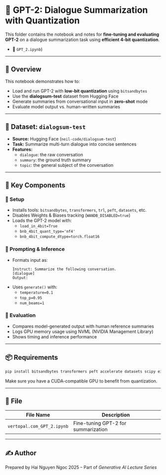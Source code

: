 # 🧠 GPT-2: Dialogue Summarization with Quantization

This folder contains the notebook and notes for **fine-tuning and evaluating GPT-2** on a dialogue summarization task using **efficient 4-bit quantization**.

- 📄 `GPT_2.ipynb`)

---

## 📘 Overview

This notebook demonstrates how to:

- Load and run GPT-2 with **low-bit quantization** using `bitsandbytes`
- Use the **dialogsum-test** dataset from Hugging Face
- Generate summaries from conversational input in **zero-shot** mode
- Evaluate model output vs. human-written summaries

---

## 📎 Dataset: `dialogsum-test`

- **Source:** Hugging Face (`neil-code/dialogsum-test`)
- **Task:** Summarize multi-turn dialogue into concise sentences
- **Features:**
  - `dialogue`: the raw conversation
  - `summary`: the ground truth summary
  - `topic`: the general subject of the conversation

---

## 🧪 Key Components

### 🔹 Setup

- Installs tools: `bitsandbytes`, `transformers`, `trl`, `peft`, `datasets`, etc.
- Disables Weights & Biases tracking (`WANDB_DISABLED=true`)
- Loads the GPT-2 model with:
  - `load_in_4bit=True`
  - `bnb_4bit_quant_type='nf4'`
  - `bnb_4bit_compute_dtype=torch.float16`

### 🔹 Prompting & Inference

- Formats input as:
  ```
  Instruct: Summarize the following conversation.
  [dialogue]
  Output:
  ```
- Uses `generate()` with:
  - `temperature=0.1`
  - `top_p=0.95`
  - `num_beams=1`

### 🔹 Evaluation

- Compares model-generated output with human reference summaries
- Logs GPU memory usage using NVML (NVIDIA Management Library)
- Shows timing and inference performance

---

## 📦 Requirements

```bash
pip install bitsandbytes transformers peft accelerate datasets scipy einops evaluate trl
```

Make sure you have a CUDA-compatible GPU to benefit from quantization.

---

## 📁 File

| File Name                | Description                          |
|--------------------------|--------------------------------------|
| `vertopal.com_GPT_2.ipynb` | Fine-tuning GPT-2 for summarization  |

---

## ✍️ Author

Prepared by Hai Nguyen Ngoc
2025 – Part of _Generative AI Lecture Series_

